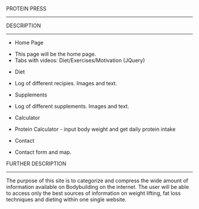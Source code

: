 PROTEIN PRESS
_____________



DESCRIPTION
____________

* Home Page

- This page will be the home page.
- Tabs with videos: Diet/Exercises/Motivation (JQuery)

* Diet

- Log of different recipies. Images and text.

* Supplements

- Log of different supplements. Images and text.

* Calculator

- Protein Calculator - input body weight and get daily protein intake 

* Contact

- Contact form and map.


FURTHER DESCRIPTION
____________________

The purpose of this site is to categorize and compress the wide amount of information available on Bodybuilding on the internet. The user will be able to access only the best sources of information on weight lifting, fat loss techniques and dieting within one single website.
